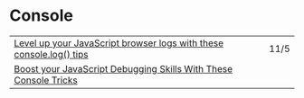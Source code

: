# Console

|  |  |
| :--- | :--- |
| [Level up your JavaScript browser logs with these console.log\(\) tips](https://dev.to/ackshaey/level-up-your-javascript-browser-logs-with-these-console-log-tips-55o2?utm_source=digest_mailer&utm_medium=email&utm_campaign=digest_email) | 11/5 |
| [Boost your JavaScript Debugging Skills With These Console Tricks](https://medium.com/better-programming/boost-your-javascript-debugging-skills-with-these-console-tricks-ab984c70298a) |  |

